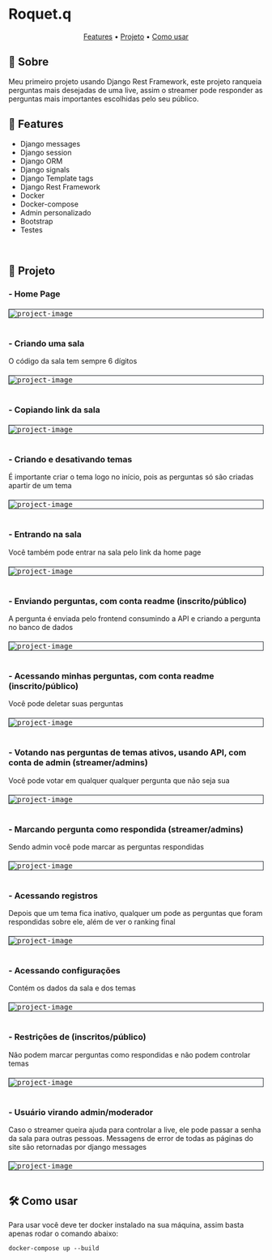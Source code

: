 <h1>Roquet.q</h1>

<p align="center">
<a href="#features">Features</a> • 
<a href="#project">Projeto</a> • 
<a href="#how_to_use">Como usar</a>
</p>

<h2>📖 Sobre</h2>

<p>
Meu primeiro projeto usando Django Rest Framework, este projeto ranqueia perguntas mais desejadas de uma live, assim o streamer pode responder as perguntas mais importantes escolhidas pelo seu público.
</p>

<h2 id="features">🚀 Features</h2>

<ul>
<li>Django messages</li>
<li>Django session</li>
<li>Django ORM</li>
<li>Django signals</li>
<li>Django Template tags</li>
<li>Django Rest Framework</li>
<li>Docker</li>
<li>Docker-compose</li>
<li>Admin personalizado</li>
<li>Bootstrap</li>
<li>Testes</li>
</ul>
<br>

<h2 id="project">🎥 Projeto</h2>

<h3> - Home Page</h3>
<kbd><img src="./readme/index.PNG" alt="project-image" style="border: 0.5px solid #22272E; max-width: 100%; display: block; margin: 0 auto; margin-top: 20px;"></kbd>
<br>

<h3> - Criando uma sala</h3>
<p>O código da sala tem sempre 6 dígitos</p>
<kbd><img src="./readme/create_room.gif" alt="project-image" style="border: 0.5px solid #22272E; max-width: 100%; display: block; margin: 0 auto; margin-top: 20px;"></kbd>
<br>

<h3> - Copiando link da sala</h3>
<kbd><img src="./readme/copy.gif" alt="project-image" style="border: 0.5px solid #22272E; max-width: 100%; display: block; margin: 0 auto; margin-top: 20px;"></kbd>
<br>

<h3> - Criando e desativando temas</h3>
<p>É importante criar o tema logo no início, pois as perguntas só são criadas apartir de um tema</p>
<kbd><img src="./readme/themes.gif" alt="project-image" style="border: 0.5px solid #22272E; max-width: 100%; display: block; margin: 0 auto; margin-top: 20px;"></kbd>
<br>

<h3> - Entrando na sala</h3>
<p>Você também pode entrar na sala pelo link da home page</p>
<kbd><img src="./readme/enter.gif" alt="project-image" style="border: 0.5px solid #22272E; max-width: 100%; display: block; margin: 0 auto; margin-top: 20px;"></kbd>
<br>

<h3> - Enviando perguntas, com conta readme (inscrito/público)</h3>
<p>A pergunta é enviada pelo frontend consumindo a API e criando a pergunta no banco de dados</p>
<kbd><img src="./readme/send_question.gif" alt="project-image" style="border: 0.5px solid #22272E; max-width: 100%; display: block; margin: 0 auto; margin-top: 20px;"></kbd>
<br>

<h3> - Acessando minhas perguntas, com conta readme (inscrito/público)</h3>
<p>Você pode deletar suas perguntas</p>
<kbd><img src="./readme/my_questions.gif" alt="project-image" style="border: 0.5px solid #22272E; max-width: 100%; display: block; margin: 0 auto; margin-top: 20px;"></kbd>
<br>

<h3> - Votando nas perguntas de temas ativos, usando API, com conta de admin (streamer/admins)</h3>
<p>Você pode votar em qualquer qualquer pergunta que não seja sua</p>
<kbd><img src="./readme/voting.gif" alt="project-image" style="border: 0.5px solid #22272E; max-width: 100%; display: block; margin: 0 auto; margin-top: 20px;"></kbd>
<br>

<h3> - Marcando pergunta como respondida (streamer/admins)</h3>
<p>Sendo admin você pode marcar as perguntas respondidas</p>
<kbd><img src="./readme/mark_question.gif" alt="project-image" style="border: 0.5px solid #22272E; max-width: 100%; display: block; margin: 0 auto; margin-top: 20px;"></kbd>
<br>

<h3> - Acessando registros</h3>
<p>Depois que um tema fica inativo, qualquer um pode as perguntas que foram respondidas sobre ele, além de ver o ranking final</p>
<kbd><img src="./readme/show register.gif" alt="project-image" style="border: 0.5px solid #22272E; max-width: 100%; display: block; margin: 0 auto; margin-top: 20px;"></kbd>
<br>

<h3> - Acessando configurações</h3>
<p>Contém os dados da sala e dos temas</p>
<kbd><img src="./readme/show_settings.gif" alt="project-image" style="border: 0.5px solid #22272E; max-width: 100%; display: block; margin: 0 auto; margin-top: 20px;"></kbd>
<br>

<h3> - Restrições de (inscritos/público)</h3>
<p>Não podem marcar perguntas como respondidas e não podem controlar temas</p>
<kbd><img src="./readme/user_permitions.gif" alt="project-image" style="border: 0.5px solid #22272E; max-width: 100%; display: block; margin: 0 auto; margin-top: 20px;"></kbd>
<br>

<h3> - Usuário virando admin/moderador</h3>
<p>Caso o streamer queira ajuda para controlar a live, ele pode passar a senha da sala para outras pessoas. Messagens de error de todas as páginas do site são retornadas por django messages</p>
<kbd><img src="./readme/transform_to_admin.gif" alt="project-image" style="border: 0.5px solid #22272E; max-width: 100%; display: block; margin: 0 auto; margin-top: 20px;"></kbd>
<br>

<h2 id="how_to_use">🛠️ Como usar</h2>

<p>Para usar você deve ter docker instalado na sua máquina, assim basta apenas rodar o comando abaixo:</p>

```
docker-compose up --build
```

